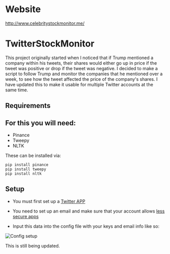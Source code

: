 # Website
http://www.celebritystockmonitor.me/

# TwitterStockMonitor
This project originally started when I noticed that if Trump mentioned a company within his tweets, their shares would either go up in price if the tweet was positive or drop if the tweet was negative. I decided to make a script to follow Trump and monitor the companies that he mentioned over a week, to see how the tweet affected the price of the company's shares. I have updated this to make it usable for multiple Twitter accounts at the same time. 

## Requirements
For this you will need:
- 
- Pinance
- Tweepy
- NLTK

These can be installed via:
```
pip install pinance
pip install tweepy
pip install nltk
```

## Setup
- You must first set up a [Twitter APP](https://themepacific.com/how-to-generate-api-key-consumer-token-access-key-for-twitter-oauth/994/)

- You need to set up an email and make sure that your account allows [less secure apps](https://support.google.com/accounts/answer/6010255?hl=en)
- Input this data into the config file with your keys and email info like so:

![Config setup](http://i.imgur.com/TBxSICC.png "") 


This is still being updated. 



